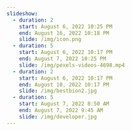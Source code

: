 ```yaml
---
slideshow:
  - duration: 2
    start: August 6, 2022 10:25 PM
    end: August 16, 2022 10:18 PM
    slide: /img/icon.png
  - duration: 5
    start: August 6, 2022 10:17 PM
    end: August 7, 2022 10:25 PM
    slide: /img/pexels-videos-4698.mp4
  - duration: 2
    start: August 6, 2022 10:17 PM
    end: August 10, 2022 10:17 PM
    slide: /img/bestbion2.jpg
  - duration: 5
    start: August 7, 2022 8:50 AM
    end: August 7, 2022 9:45 AM
    slide: /img/developer.jpg
---
```

